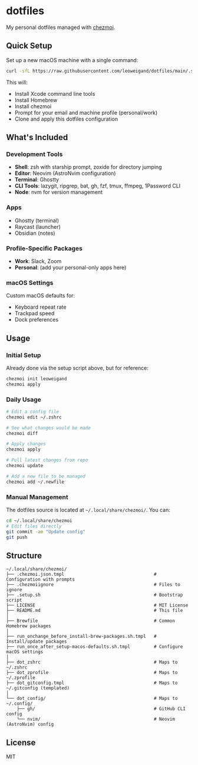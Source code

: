 # dotfiles

My personal dotfiles managed with [chezmoi](https://chezmoi.io).

## Quick Setup

Set up a new macOS machine with a single command:

```bash
curl -sfL https://raw.githubusercontent.com/leoweigand/dotfiles/main/.setup.sh | bash
```

This will:
- Install Xcode command line tools
- Install Homebrew
- Install chezmoi
- Prompt for your email and machine profile (personal/work)
- Clone and apply this dotfiles configuration

## What's Included

### Development Tools
- **Shell**: zsh with starship prompt, zoxide for directory jumping
- **Editor**: Neovim (AstroNvim configuration)
- **Terminal**: Ghostty
- **CLI Tools**: lazygit, ripgrep, bat, gh, fzf, tmux, ffmpeg, 1Password CLI
- **Node**: nvm for version management

### Apps
- Ghostty (terminal)
- Raycast (launcher)
- Obsidian (notes)

### Profile-Specific Packages
- **Work**: Slack, Zoom
- **Personal**: (add your personal-only apps here)

### macOS Settings
Custom macOS defaults for:
- Keyboard repeat rate
- Trackpad speed
- Dock preferences

## Usage

### Initial Setup
Already done via the setup script above, but for reference:
```bash
chezmoi init leoweigand
chezmoi apply
```

### Daily Usage

```bash
# Edit a config file
chezmoi edit ~/.zshrc

# See what changes would be made
chezmoi diff

# Apply changes
chezmoi apply

# Pull latest changes from repo
chezmoi update

# Add a new file to be managed
chezmoi add ~/.newfile
```

### Manual Management

The dotfiles source is located at `~/.local/share/chezmoi/`. You can:
```bash
cd ~/.local/share/chezmoi
# Edit files directly
git commit -am "Update config"
git push
```

## Structure

```
~/.local/share/chezmoi/
├── .chezmoi.json.tmpl                                  # Configuration with prompts
├── .chezmoiignore                                      # Files to ignore
├── .setup.sh                                           # Bootstrap script
├── LICENSE                                             # MIT License
├── README.md                                           # This file
│
├── Brewfile                                            # Common Homebrew packages
│
├── run_onchange_before_install-brew-packages.sh.tmpl   # Install/update packages
├── run_once_after_setup-macos-defaults.sh.tmpl         # Configure macOS settings
│
├── dot_zshrc                                           # Maps to ~/.zshrc
├── dot_zprofile                                        # Maps to ~/.zprofile
├── dot_gitconfig.tmpl                                  # Maps to ~/.gitconfig (templated)
│
└── dot_config/                                         # Maps to ~/.config/
    ├── gh/                                             # GitHub CLI config
    └── nvim/                                           # Neovim (AstroNvim) config
```

## License

MIT
